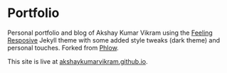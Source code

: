 # Portfolio
Personal portfolio and blog of Akshay Kumar Vikram using the [Feeling Resposive](http://phlow.github.io/feeling-responsive/) Jekyll theme with some added style tweaks (dark theme) and personal touches. Forked from [Phlow](https://github.com/Phlow/feeling-responsive).

This site is live at [akshaykumarvikram.github.io](http://akshaykumarvikram.github.io).

